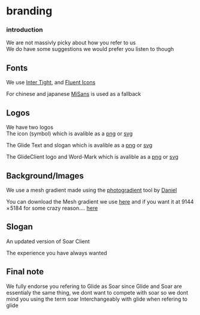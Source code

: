 # branding
### introduction 
We are not massivly picky about how you refer to us <br>
We do have some suggestions we would prefer you listen to though <br>

## Fonts
We use [Inter Tight](https://github.com/googlefonts/inter-gf-tight), and [Fluent Icons](https://github.com/microsoft/fluentui-system-icons)<br>

For chinese and japanese [MiSans](https://hyperos.mi.com/font/en/) is used as a fallback
## Logos
We have two logos<br>
The icon (symbol) which is avalible as a [png](https://glideclient.github.io/data/branding/glideicon.png) or [svg](https://glideclient.github.io/data/branding/glideicon.svg) <br>

The Glide Text and slogan which is avalible as a [png](https://glideclient.github.io/data/branding/glideclient.png) or [svg](https://glideclient.github.io/data/branding/glideclient.svg) <br>

The GlideClient logo and Word-Mark which is avalible as a [png](https://glideclient.github.io/data/branding/glideclientfull.png) or [svg](https://glideclient.github.io/data/branding/glideclientfull.svg) <br>






## Background/Images
We use a mesh gradient made using the [photogradient](https://photogradient.com) tool by [Daniel](https://x.com/daniel__designs) <br>

You can download the Mesh gradient we use [here](https://glideclient.github.io/data/branding/wallpaper.png) and if you want it at 9144 × 5184 for some crazy reason.... [here](https://glideclient.github.io/data/branding/wallpaper-SUPER-HIGH-RES.png)

## Slogan
An updated version of Soar Client<br>

The experience you have always wanted

## Final note
We fully endorse you refering to Glide as Soar since Glide and Soar are essentialy the same thing, we dont want to compete with soar so we dont mind you using the term soar Interchangeably with glide when refering to glide